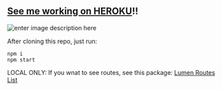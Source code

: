 **[See me working on HEROKU](https://arcane-beach-44252.herokuapp.com/)**!!
----------------------

![enter image description here](https://i.imgur.com/b0VcbdH.png)

After cloning this repo, just run:

    npm i
    npm start


LOCAL ONLY:
If you wnat to see routes, see this package: [Lumen Routes List](https://packagist.org/packages/appzcoder/lumen-routes-list)
